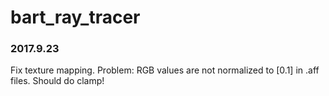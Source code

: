 # bart_ray_tracer

### 2017.9.23
Fix texture mapping.
    Problem: RGB values are not normalized to [0.1] in .aff files. Should do clamp!
